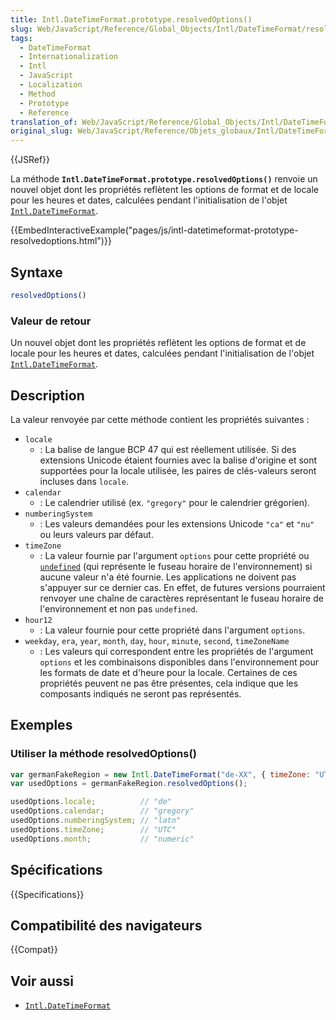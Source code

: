 ```yaml
---
title: Intl.DateTimeFormat.prototype.resolvedOptions()
slug: Web/JavaScript/Reference/Global_Objects/Intl/DateTimeFormat/resolvedOptions
tags:
  - DateTimeFormat
  - Internationalization
  - Intl
  - JavaScript
  - Localization
  - Method
  - Prototype
  - Reference
translation_of: Web/JavaScript/Reference/Global_Objects/Intl/DateTimeFormat/resolvedOptions
original_slug: Web/JavaScript/Reference/Objets_globaux/Intl/DateTimeFormat/resolvedOptions
---
```


{{JSRef}}

La méthode **`Intl.DateTimeFormat.prototype.resolvedOptions()`** renvoie un nouvel objet dont les propriétés reflètent les options de format et de locale pour les heures et dates, calculées pendant l'initialisation de l'objet [`Intl.DateTimeFormat`](/fr/docs/Web/JavaScript/Reference/Global_Objects/Intl/DateTimeFormat).

{{EmbedInteractiveExample("pages/js/intl-datetimeformat-prototype-resolvedoptions.html")}}

## Syntaxe

```js
resolvedOptions()
```

### Valeur de retour

Un nouvel objet dont les propriétés reflètent les options de format et de locale pour les heures et dates, calculées pendant l'initialisation de l'objet [`Intl.DateTimeFormat`](/fr/docs/Web/JavaScript/Reference/Global_Objects/Intl/DateTimeFormat).

## Description

La valeur renvoyée par cette méthode contient les propriétés suivantes :

- `locale`
  - : La balise de langue BCP 47 qui est réellement utilisée. Si des extensions Unicode étaient fournies avec la balise d'origine et sont supportées pour la locale utilisée, les paires de clés-valeurs seront incluses dans `locale`.
- `calendar`
  - : Le calendrier utilisé (ex. `"gregory"` pour le calendrier grégorien).
- `numberingSystem`
  - : Les valeurs demandées pour les extensions Unicode `"ca"` et `"nu"` ou leurs valeurs par défaut.
- `timeZone`
  - : La valeur fournie par l'argument `options` pour cette propriété ou [`undefined`](/fr/docs/Web/JavaScript/Reference/Global_Objects/undefined) (qui représente le fuseau horaire de l'environnement) si aucune valeur n'a été fournie. Les applications ne doivent pas s'appuyer sur ce dernier cas. En effet, de futures versions pourraient renvoyer une chaîne de caractères représentant le fuseau horaire de l'environnement et non pas `undefined`.
- `hour12`
  - : La valeur fournie pour cette propriété dans l'argument `options`.
- `weekday`, `era`, `year`, `month`, `day`, `hour`, `minute`, `second`, `timeZoneName`
  - : Les valeurs qui correspondent entre les propriétés de l'argument `options` et les combinaisons disponibles dans l'environnement pour les formats de date et d'heure pour la locale. Certaines de ces propriétés peuvent ne pas être présentes, cela indique que les composants indiqués ne seront pas représentés.

## Exemples

### Utiliser la méthode resolvedOptions()

```js
var germanFakeRegion = new Intl.DateTimeFormat("de-XX", { timeZone: "UTC" });
var usedOptions = germanFakeRegion.resolvedOptions();

usedOptions.locale;          // "de"
usedOptions.calendar;        // "gregory"
usedOptions.numberingSystem; // "latn"
usedOptions.timeZone;        // "UTC"
usedOptions.month;           // "numeric"
```

## Spécifications

{{Specifications}}

## Compatibilité des navigateurs

{{Compat}}

## Voir aussi

- [`Intl.DateTimeFormat`](/fr/docs/Web/JavaScript/Reference/Global_Objects/Intl/DateTimeFormat)
